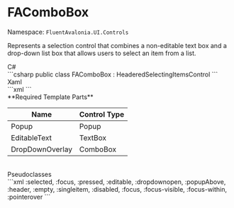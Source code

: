 # FAComboBox
Namespace: `FluentAvalonia.UI.Controls`

Represents a selection control that combines a non-editable text box and a drop-down list box that allows users to select an item from a list.

<div class="code-example" markdown="1">
C#
</div>
```csharp
public class FAComboBox : HeaderedSelectingItemsControl
```

<br />
<div class="code-example" markdown="1">
Xaml
</div>
```xml
<ui:FAComboBox />
```

<br />
**Required Template Parts**

| Name | Control Type |
|--|--|
| Popup | Popup |
| EditableText | TextBox |
| DropDownOverlay | ComboBox |


<br />

<div class="code-example" markdown="1">
Pseudoclasses
</div>
```xml
:selected, :focus, :pressed, :editable, :dropdownopen, :popupAbove, :header, :empty, :singleitem, :disabled, :focus, :focus-visible, :focus-within, :pointerover
```
<br />